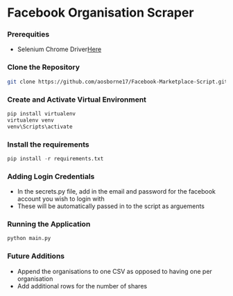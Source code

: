 # Facebook Organisation Scraper


### Prerequities 

- Selenium Chrome Driver[Here](https://chromedriver.chromium.org/downloads)


### Clone the Repository

```bash
git clone https://github.com/aosborne17/Facebook-Marketplace-Script.git
```

### Create and Activate Virtual Environment

```python
pip install virtualenv
virtualenv venv
venv\Scripts\activate
```

### Install the requirements

```python
pip install -r requirements.txt
```

### Adding Login Credentials

- In the secrets.py file, add in the email and password for the facebook account you wish to login with
- These will be automatically passed in to the script as arguements

 

### Running the Application

```python
python main.py
```

### Future Additions

- Append the organisations to one CSV as opposed to having one per organisation
- Add additional rows for the number of shares